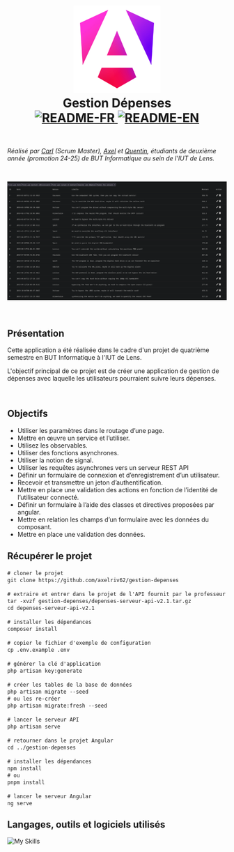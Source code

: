  <h1 align="center">
  <br>
  <img src="public/logo.png" alt="logo" width="200">
  <br>
  <b>Gestion Dépenses</b>
  <br>
  <a href="README.md">
    <img src="https://img.shields.io/badge/README-FR-blue" alt="README-FR">
  </a>
  <a href="README-EN.md">
    <img src="https://img.shields.io/badge/README-EN-blue" alt="README-EN">
  </a>
</h1>

<br>

*Réalisé par [Carl](https://github.com/carlkolodziejski) (Scrum Master), [Axel](https://github.com/axelriv62) et [Quentin](https://github.com/quentinltg), étudiants de deuxième année (promotion 24-25) de BUT Informatique au sein de l'IUT de Lens.*

<br>

<p align="center">
  <img src="public/screenshot.png" alt="screenshot" width="800">
</p>

<br>

## Présentation

Cette application a été réalisée dans le cadre d'un projet de quatrième semestre en BUT Informatique à l'IUT de Lens.

L'objectif principal de ce projet est de créer une application de gestion de dépenses avec laquelle les utilisateurs pourraient suivre leurs dépenses.

<br>

## Objectifs

- Utiliser les paramètres dans le routage d’une page.
- Mettre en œuvre un service et l’utiliser.
- Utilisez les observables.
- Utiliser des fonctions asynchrones.
- Utiliser la notion de signal.
- Utiliser les requêtes asynchrones vers un serveur REST API
- Définir un formulaire de connexion et d’enregistrement d’un utilisateur.
- Recevoir et transmettre un jeton d’authentification.
- Mettre en place une validation des actions en fonction de l’identité de l’utilisateur connecté.
- Définir un formulaire à l’aide des classes et directives proposées par angular.
- Mettre en relation les champs d’un formulaire avec les données du composant.
- Mettre en place une validation des données.

## Récupérer le projet

```shell
# cloner le projet 
git clone https://github.com/axelriv62/gestion-depenses 

# extraire et entrer dans le projet de l'API fournit par le professeur
tar -xvzf gestion-depenses/depenses-serveur-api-v2.1.tar.gz
cd depenses-serveur-api-v2.1

# installer les dépendances
composer install

# copier le fichier d'exemple de configuration
cp .env.example .env

# générer la clé d'application
php artisan key:generate   

# créer les tables de la base de données
php artisan migrate --seed
# ou les re-créer 
php artisan migrate:fresh --seed

# lancer le serveur API 
php artisan serve 

# retourner dans le projet Angular
cd ../gestion-depenses

# installer les dépendances
npm install
# ou
pnpm install

# lancer le serveur Angular
ng serve
```

## Langages, outils et logiciels utilisés

![My Skills](https://go-skill-icons.vercel.app/api/icons?i=angular,ts,html,css,json,git,gitlab&theme=dark)
